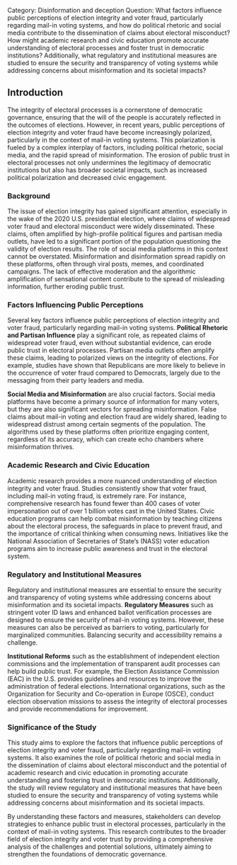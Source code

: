 Category: Disinformation and deception
Question: What factors influence public perceptions of election integrity and voter fraud, particularly regarding mail-in voting systems, and how do political rhetoric and social media contribute to the dissemination of claims about electoral misconduct? How might academic research and civic education promote accurate understanding of electoral processes and foster trust in democratic institutions? Additionally, what regulatory and institutional measures are studied to ensure the security and transparency of voting systems while addressing concerns about misinformation and its societal impacts?


## Introduction

The integrity of electoral processes is a cornerstone of democratic governance, ensuring that the will of the people is accurately reflected in the outcomes of elections. However, in recent years, public perceptions of election integrity and voter fraud have become increasingly polarized, particularly in the context of mail-in voting systems. This polarization is fueled by a complex interplay of factors, including political rhetoric, social media, and the rapid spread of misinformation. The erosion of public trust in electoral processes not only undermines the legitimacy of democratic institutions but also has broader societal impacts, such as increased political polarization and decreased civic engagement.

### Background

The issue of election integrity has gained significant attention, especially in the wake of the 2020 U.S. presidential election, where claims of widespread voter fraud and electoral misconduct were widely disseminated. These claims, often amplified by high-profile political figures and partisan media outlets, have led to a significant portion of the population questioning the validity of election results. The role of social media platforms in this context cannot be overstated. Misinformation and disinformation spread rapidly on these platforms, often through viral posts, memes, and coordinated campaigns. The lack of effective moderation and the algorithmic amplification of sensational content contribute to the spread of misleading information, further eroding public trust.

### Factors Influencing Public Perceptions

Several key factors influence public perceptions of election integrity and voter fraud, particularly regarding mail-in voting systems. **Political Rhetoric and Partisan Influence** play a significant role, as repeated claims of widespread voter fraud, even without substantial evidence, can erode public trust in electoral processes. Partisan media outlets often amplify these claims, leading to polarized views on the integrity of elections. For example, studies have shown that Republicans are more likely to believe in the occurrence of voter fraud compared to Democrats, largely due to the messaging from their party leaders and media.

**Social Media and Misinformation** are also crucial factors. Social media platforms have become a primary source of information for many voters, but they are also significant vectors for spreading misinformation. False claims about mail-in voting and election fraud are widely shared, leading to widespread distrust among certain segments of the population. The algorithms used by these platforms often prioritize engaging content, regardless of its accuracy, which can create echo chambers where misinformation thrives.

### Academic Research and Civic Education

Academic research provides a more nuanced understanding of election integrity and voter fraud. Studies consistently show that voter fraud, including mail-in voting fraud, is extremely rare. For instance, comprehensive research has found fewer than 400 cases of voter impersonation out of over 1 billion votes cast in the United States. Civic education programs can help combat misinformation by teaching citizens about the electoral process, the safeguards in place to prevent fraud, and the importance of critical thinking when consuming news. Initiatives like the National Association of Secretaries of State’s (NASS) voter education programs aim to increase public awareness and trust in the electoral system.

### Regulatory and Institutional Measures

Regulatory and institutional measures are essential to ensure the security and transparency of voting systems while addressing concerns about misinformation and its societal impacts. **Regulatory Measures** such as stringent voter ID laws and enhanced ballot verification processes are designed to ensure the security of mail-in voting systems. However, these measures can also be perceived as barriers to voting, particularly for marginalized communities. Balancing security and accessibility remains a challenge.

**Institutional Reforms** such as the establishment of independent election commissions and the implementation of transparent audit processes can help build public trust. For example, the Election Assistance Commission (EAC) in the U.S. provides guidelines and resources to improve the administration of federal elections. International organizations, such as the Organization for Security and Co-operation in Europe (OSCE), conduct election observation missions to assess the integrity of electoral processes and provide recommendations for improvement.

### Significance of the Study

This study aims to explore the factors that influence public perceptions of election integrity and voter fraud, particularly regarding mail-in voting systems. It also examines the role of political rhetoric and social media in the dissemination of claims about electoral misconduct and the potential of academic research and civic education in promoting accurate understanding and fostering trust in democratic institutions. Additionally, the study will review regulatory and institutional measures that have been studied to ensure the security and transparency of voting systems while addressing concerns about misinformation and its societal impacts.

By understanding these factors and measures, stakeholders can develop strategies to enhance public trust in electoral processes, particularly in the context of mail-in voting systems. This research contributes to the broader field of election integrity and voter trust by providing a comprehensive analysis of the challenges and potential solutions, ultimately aiming to strengthen the foundations of democratic governance.

